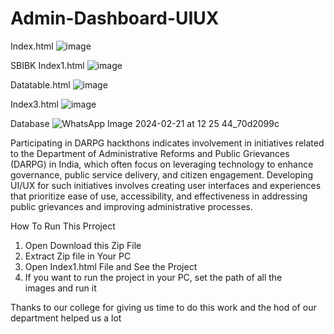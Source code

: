 # Admin-Dashboard-UIUX
Index.html
![image](https://github.com/omsonawane39/Admin-Dashboard-UIUX/assets/98892470/55377bf9-472d-4497-98cf-3cf6d26a2d8d)

SBIBK Index1.html
![image](https://github.com/omsonawane39/Admin-Dashboard-UIUX/assets/98540552/18aae366-60d4-4a46-bb32-8621ed67f271)

Datatable.html
![image](https://github.com/omsonawane39/Admin-Dashboard-UIUX/assets/98540552/44b88497-f1f7-40dc-b3cd-239eb37bacca)

Index3.html
![image](https://github.com/omsonawane39/Admin-Dashboard-UIUX/assets/98540552/657dc156-60fc-46d3-86b3-8fa214850dae)

Database
![WhatsApp Image 2024-02-21 at 12 25 44_70d2099c](https://github.com/omsonawane39/Admin-Dashboard-UIUX/assets/98540552/8033cee1-6fb1-4688-918b-5fae50214ed9)



Participating in DARPG hackthons indicates involvement in initiatives related to the Department of Administrative Reforms and Public Grievances (DARPG) in India, which often focus on leveraging technology to enhance governance, public service delivery, and citizen engagement. Developing UI/UX for such initiatives involves creating user interfaces and experiences that prioritize ease of use, accessibility, and effectiveness in addressing public grievances and improving administrative processes.

How To Run This Prroject
1. Open Download this Zip File
2. Extract Zip file in Your PC
3. Open Index1.html File and See the Project
4. If you want to run the project in your PC, set the path of all the images and run it


Thanks to our college for giving us time to do this work and the hod of our department helped us a lot


